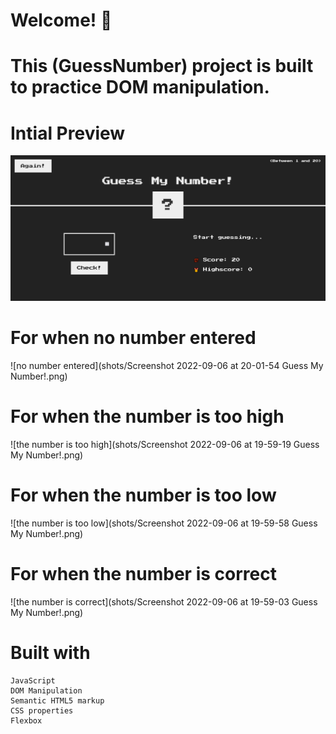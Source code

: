 # Welcome! 👋
# This (GuessNumber) project is built to practice DOM manipulation.

# Intial Preview
![Initial Preview for the guess number game](shots/init.png)

# For when no number entered 
![no number entered](shots/Screenshot 2022-09-06 at 20-01-54 Guess My Number!.png)

# For when the number is too high
![the number is too high](shots/Screenshot 2022-09-06 at 19-59-19 Guess My Number!.png)

# For when the number is too low
![the number is too low](shots/Screenshot 2022-09-06 at 19-59-58 Guess My Number!.png)

# For when the number is correct
![the number is correct](shots/Screenshot 2022-09-06 at 19-59-03 Guess My Number!.png)

# Built with
    
    JavaScript 
    DOM Manipulation
    Semantic HTML5 markup
    CSS properties
    Flexbox
    

